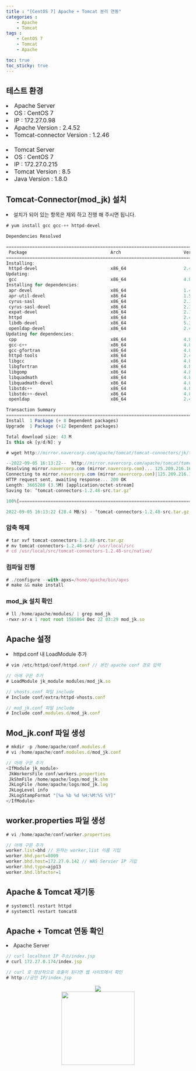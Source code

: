 ```yaml
---
title : "[CentOS 7] Apache + Tomcat 분리 연동"
categories : 
    - Apache
    - Tomcat
tags :
    - CentOS 7
    - Tomcat
    - Apache

toc: true
toc_sticky: true
---
```


## 테스트 환경
<div style="font-size:16px;">
<li> Apache Server </li>
<li> OS : CentOS 7 </li>
<li> IP : 172.27.0.98 </li>
<li> Apache Version : 2.4.52 </li>
<li> Tomcat-connector Version : 1.2.46 </li>
<br>
<li> Tomcat Server </li>
<li> OS : CentOS 7 </li>
<li> IP : 172.27.0.215 </li>
<li> Tomcat Version : 8.5 </li>
<li> Java Version : 1.8.0 </li>
</div>

## Tomcat-Connector(mod_jk) 설치

<li> 설치가 되어 있는 항목은 제외 하고 진행 해 주시면 됩니다. </li>

```javascript
# yum install gcc gcc-++ httpd-devel
```

```javascript
Dependencies Resolved

====================================================================================================================================================
 Package                                Arch                        Version                                      Repository                    Size
====================================================================================================================================================
Installing:
 httpd-devel                            x86_64                      2.4.6-89.el7.centos.1                        updates                      197 k
Updating:
 gcc                                    x86_64                      4.8.5-36.el7_6.2                             updates                       16 M
Installing for dependencies:
 apr-devel                              x86_64                      1.4.8-3.el7_4.1                              base                         188 k
 apr-util-devel                         x86_64                      1.5.2-6.el7                                  base                          76 k
 cyrus-sasl                             x86_64                      2.1.26-23.el7                                base                          88 k
 cyrus-sasl-devel                       x86_64                      2.1.26-23.el7                                base                         310 k
 expat-devel                            x86_64                      2.1.0-10.el7_3                               base                          57 k
 httpd                                  x86_64                      2.4.6-89.el7.centos.1                        updates                      2.7 M
 libdb-devel                            x86_64                      5.3.21-24.el7                                base                          38 k
 openldap-devel                         x86_64                      2.4.44-21.el7_6                              updates                      804 k
Updating for dependencies:
 cpp                                    x86_64                      4.8.5-36.el7_6.2                             updates                      5.9 M
 gcc-c++                                x86_64                      4.8.5-36.el7_6.2                             updates                      7.2 M
 gcc-gfortran                           x86_64                      4.8.5-36.el7_6.2                             updates                      6.7 M
 httpd-tools                            x86_64                      2.4.6-89.el7.centos.1                        updates                       91 k
 libgcc                                 x86_64                      4.8.5-36.el7_6.2                             updates                      102 k
 libgfortran                            x86_64                      4.8.5-36.el7_6.2                             updates                      300 k
 libgomp                                x86_64                      4.8.5-36.el7_6.2                             updates                      158 k
 libquadmath                            x86_64                      4.8.5-36.el7_6.2                             updates                      189 k
 libquadmath-devel                      x86_64                      4.8.5-36.el7_6.2                             updates                       53 k
 libstdc++                              x86_64                      4.8.5-36.el7_6.2                             updates                      305 k
 libstdc++-devel                        x86_64                      4.8.5-36.el7_6.2                             updates                      1.5 M
 openldap                               x86_64                      2.4.44-21.el7_6                              updates                      356 k

Transaction Summary
====================================================================================================================================================
Install  1 Package (+ 8 Dependent packages)
Upgrade  1 Package (+12 Dependent packages)

Total download size: 43 M
Is this ok [y/d/N]: y
```

```javascript
# wget http://mirror.navercorp.com/apache/tomcat/tomcat-connectors/jk/tomcat-connectors-1.2.48-src.tar.gz

--2022-09-05 16:13:22--  http://mirror.navercorp.com/apache/tomcat/tomcat-connectors/jk/tomcat-connectors-1.2.48-src.tar.gz
Resolving mirror.navercorp.com (mirror.navercorp.com)... 125.209.216.167
Connecting to mirror.navercorp.com (mirror.navercorp.com)|125.209.216.167|:80... connected.
HTTP request sent, awaiting response... 200 OK
Length: 3665280 (3.5M) [application/octet-stream]
Saving to: ‘tomcat-connectors-1.2.48-src.tar.gz’

100%[==========================================================================================================>] 3,665,280   --.-K/s   in 0.1s    

2022-09-05 16:13:22 (28.4 MB/s) - ‘tomcat-connectors-1.2.48-src.tar.gz’ saved [3665280/3665280]
```

### 압축 해제
```javascript
# tar xvf tomcat-connectors-1.2.48-src.tar.gz
# mv tomcat-connectors-1.2.48-src/ /usr/local/src
# cd /usr/local/src/tomcat-connectors-1.2.48-src/native/
```

### 컴파일 진행
```javascript
# ./configure --with-apxs=/home/apache/bin/apxs
# make && make install
```

### mod_jk 설치 확인
```javascript
# ll /home/apache/modules/ | grep mod_jk
-rwxr-xr-x 1 root root 1565864 Dec 22 03:29 mod_jk.so
```

## Apache 설정
<li> httpd.conf 내 LoadModule 추가 </li>

```javascript
# vim /etc/httpd/conf/httpd.conf // 본인 apache conf 경로 입력
```

```javascript
// 아래 구문 추가
# LoadModule jk_module modules/mod_jk.so

// vhosts.conf 파일 include
# Include conf/extra/httpd-vhosts.conf

// mod_jk.conf 파일 include
# Include conf.modules.d/mod_jk.conf
```

## Mod_jk.conf 파일 생성
```javascript
# mkdir -p /home/apache/conf.modules.d
# vi /home/apache/conf.modules.d/mod_jk.conf
```
```javascript
// 아래 구문 추가
<IfModule jk_module>
 JkWorkersFile conf/workers.properties
 JkShmFile /home/apache/logs/mod_jk.shm
 JkLogFile /home/apache/logs/mod_jk.log
 JkLogLevel info
 JkLogStampFormat "[%a %b %d %H:%M:%S %Y]"
</IfModule>
```

## worker.properties 파일 생성

```javascript
# vi /home/apache/conf/worker.properties
```
```javascript
// 아래 구문 추가
worker.list=bhd // 원하는 worker,list 이름 기입
worker.bhd.port=8009
worker.bhd.host=172.27.0.142 // WAS Servier IP 기입
worker.bhd.type=ajp13
worker.bhd.lbfactor=1
```

## Apache & Tomcat 재기동
```javascript
# systemctl restart httpd
# systemctl restart tomcat8
```

## Apache + Tomcat 연동 확인
<li> Apache Server </li>

```javascript
// curl localhost IP 주소/index.jsp
# curl 172.27.0.174/index.jsp

// curl 로 정상적으로 호출이 된다면 웹 사이트에서 확인
# http://공인 IP/index.jsp
```

<div style="text-align:center;">
<img src="https://raw.githubusercontent.com/hyundo0630/hyundo0630.github.io/62e0c0515902554bd0fb040cc1618d3406fc0e01/images/Apache%20%2B%20Tomcat%20%EA%B4%80%EB%A0%A8/Apache%20%2B%20Tomcat%20%EC%97%B0%EB%8F%99%20Page.png">
</div>

<div style="text-align:center;">
<img src="https://github.com/hyundo0630/hyundo0630.github.io/blob/main/images/%EA%B0%90%EC%82%AC%ED%95%A9%EB%8B%88%EB%8B%A4.gif?raw=true" width="200" height="200">
</div>
